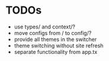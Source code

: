 # TODOs

- use types/ and context/?
- move configs from / to config/?
- provide all themes in the switcher
- theme switching without site refresh
- separate functionality from app.tx
 
